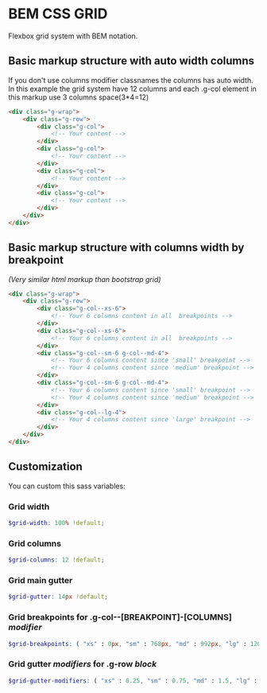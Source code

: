 # BEM CSS GRID
Flexbox grid system with BEM notation.

## Basic markup structure with auto width columns
If you don't use columns modifier classnames the columns has auto width.
In this example the grid system have 12 columns and each .g-col element in this markup use 3 columns space(3*4=12)
```html
<div class="g-wrap">
    <div class="g-row">
        <div class="g-col">
            <!-- Your content -->
        </div>
        <div class="g-col">
            <!-- Your content -->
        </div>
        <div class="g-col">
            <!-- Your content -->
        </div>
        <div class="g-col">
            <!-- Your content -->
        </div>
    </div>
</div>
```

## Basic markup structure with columns width by breakpoint
*(Very similar html markup than bootstrap grid)*
```html
<div class="g-wrap">
    <div class="g-row">
        <div class="g-col--xs-6">
            <!-- Your 6 columns content in all  breakpoints -->
        </div>
        <div class="g-col--xs-6">
            <!-- Your 6 columns content in all  breakpoints -->
        </div>
        <div class="g-col--sm-6 g-col--md-4">
            <!-- Your 6 columns content since 'small' breakpoint -->
            <!-- Your 4 columns content since 'medium' breakpoint -->
        </div>
        <div class="g-col--sm-6 g-col--md-4">
            <!-- Your 6 columns content since 'small' breakpoint -->
            <!-- Your 4 columns content since 'medium' breakpoint -->
        </div>
        <div class="g-col--lg-4">
            <!-- Your 4 columns content since 'large' breakpoint -->
        </div>
    </div>
</div>
```

## Customization
You can custom this sass variables:

### Grid width
```scss
$grid-width: 100% !default;
```
### Grid columns
```scss
$grid-columns: 12 !default;
```
### Grid main gutter
```scss
$grid-gutter: 14px !default;
```
### Grid breakpoints for .g-col--[BREAKPOINT]-[COLUMNS] *modifier*
```scss
$grid-breakpoints: ( "xs" : 0px, "sm" : 768px, "md" : 992px, "lg" : 1200px) !default;
```
### Grid gutter *modifiers* for .g-row *block*
```scss
$grid-gutter-modifiers: ( "xs" : 0.25, "sm" : 0.75, "md" : 1.5, "lg" : 1.75) !default;
```